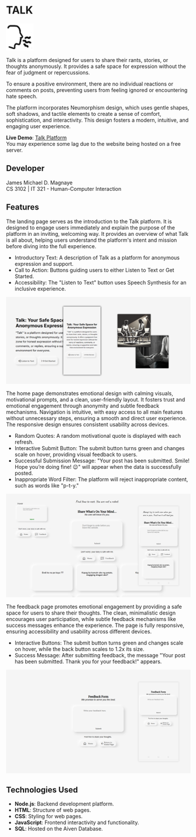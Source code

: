 # **TALK**
<img src="static/logo/speak.png" alt="Logo" style="width: 75px; height: 75px;">

Talk is a platform designed for users to share their rants, stories, or thoughts anonymously. It provides a safe space for expression without the fear of judgment or repercussions.

To ensure a positive environment, there are no individual reactions or comments on posts, preventing users from feeling ignored or encountering hate speech.

The platform incorporates Neumorphism design, which uses gentle shapes, soft shadows, and tactile elements to create a sense of comfort, sophistication, and interactivity. This design fosters a modern, intuitive, and engaging user experience.

**Live Demo**: [Talk Platform](https://talk-official.onrender.com/) <br>
You may experience some lag due to the website being hosted on a free server.

## Developer
James Michael D. Magnaye<br>
CS 3102 | IT 321 - Human-Computer Interaction

## Features
The landing page serves as the introduction to the Talk platform. It is designed to engage users immediately and explain the purpose of the platform in an inviting, welcoming way. It provides an overview of what Talk is all about, helping users understand the platform's intent and mission before diving into the full experience.

- Introductory Text: A description of Talk as a platform for anonymous expression and support.
- Call to Action: Buttons guiding users to either Listen to Text or Get Started.
- Accessibility: The "Listen to Text" button uses Speech Synthesis for an inclusive experience.

![Landing](static/readme/Landing.png)

The home page demonstrates emotional design with calming visuals, motivational prompts, and a clean, user-friendly layout. It fosters trust and emotional engagement through anonymity and subtle feedback mechanisms. Navigation is intuitive, with easy access to all main features without unnecessary steps, ensuring a smooth and direct user experience. The responsive design ensures consistent usability across devices.

- Random Quotes: A random motivational quote is displayed with each refresh.
- Interactive Submit Button: The submit button turns green and changes scale on hover, providing visual feedback to users.
- Successful Submission Message: "Your post has been submitted. Smile! Hope you’re doing fine! 😉" will appear when the data is successfully posted.
- Inappropriate Word Filter: The platform will reject inappropriate content, such as words like "p-t-y."

![Home](static/readme/Home.png)

The feedback page promotes emotional engagement by providing a safe space for users to share their thoughts. The clean, minimalistic design encourages user participation, while subtle feedback mechanisms like success messages enhance the experience. The page is fully responsive, ensuring accessibility and usability across different devices.

- Interactive Buttons: The submit button turns green and changes scale on hover, while the back button scales to 1.2x its size.
- Success Message: After submitting feedback, the message "Your post has been submitted. Thank you for your feedback!" appears.
  
![Feedback](static/readme/Feedback.png)

## Technologies Used
- **Node.js**: Backend development platform.
- **HTML**: Structure of web pages.
- **CSS**: Styling for web pages.
- **JavaScript**: Frontend interactivity and functionality.
- **SQL**: Hosted on the Aiven Database.
